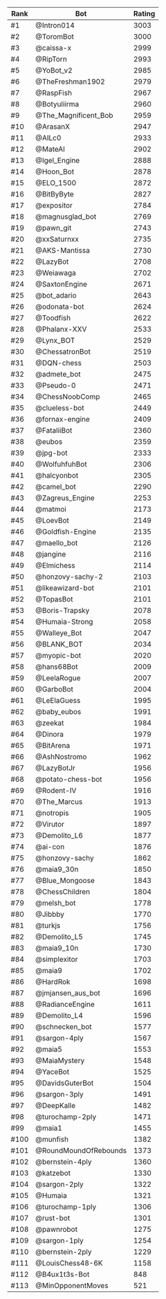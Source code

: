 Rank|Bot|Rating
---|---|---
#1|@Intron014|3003
#2|@ToromBot|3000
#3|@caissa-x|2999
#4|@RipTorn|2993
#5|@YoBot_v2|2985
#6|@TheFreshman1902|2979
#7|@RaspFish|2967
#8|@Botyuliirma|2960
#9|@The_Magnificent_Bob|2959
#10|@ArasanX|2947
#11|@AILc0|2933
#12|@MateAI|2902
#13|@Igel_Engine|2888
#14|@Hoon_Bot|2878
#15|@ELO_1500|2872
#16|@BitByByte|2827
#17|@expositor|2784
#18|@magnusglad_bot|2769
#19|@pawn_git|2743
#20|@xxSaturnxx|2735
#21|@AKS-Mantissa|2730
#22|@LazyBot|2708
#23|@Weiawaga|2702
#24|@SaxtonEngine|2671
#25|@bot_adario|2643
#26|@odonata-bot|2624
#27|@Toodfish|2622
#28|@Phalanx-XXV|2533
#29|@Lynx_BOT|2529
#30|@ChessatronBot|2519
#31|@DQN-chess|2503
#32|@admete_bot|2475
#33|@Pseudo-0|2471
#34|@ChessNoobComp|2465
#35|@clueless-bot|2449
#36|@fornax-engine|2409
#37|@FataliiBot|2360
#38|@eubos|2359
#39|@jpg-bot|2333
#40|@WolfuhfuhBot|2306
#41|@halcyonbot|2305
#42|@camel_bot|2290
#43|@Zagreus_Engine|2253
#44|@matmoi|2173
#45|@LoevBot|2149
#46|@Goldfish-Engine|2135
#47|@maello_bot|2126
#48|@jangine|2116
#49|@Elmichess|2114
#50|@honzovy-sachy-2|2103
#51|@likeawizard-bot|2101
#52|@TopasBot|2101
#53|@Boris-Trapsky|2078
#54|@Humaia-Strong|2058
#55|@Walleye_Bot|2047
#56|@BLANK_BOT|2034
#57|@myopic-bot|2020
#58|@hans68Bot|2009
#59|@LeelaRogue|2007
#60|@GarboBot|2004
#61|@LeElaGuess|1995
#62|@baby_eubos|1991
#63|@zeekat|1984
#64|@Dinora|1979
#65|@BitArena|1971
#66|@AshNostromo|1962
#67|@LazyBotJr|1956
#68|@potato-chess-bot|1956
#69|@Rodent-IV|1916
#70|@The_Marcus|1913
#71|@notropis|1905
#72|@Virutor|1897
#73|@Demolito_L6|1877
#74|@ai-con|1876
#75|@honzovy-sachy|1862
#76|@maia9_30n|1850
#77|@Blue_Mongoose|1843
#78|@ChessChildren|1804
#79|@melsh_bot|1778
#80|@Jibbby|1770
#81|@turkjs|1756
#82|@Demolito_L5|1745
#83|@maia9_10n|1730
#84|@simplexitor|1703
#85|@maia9|1702
#86|@HardRok|1698
#87|@jmjansen_aus_bot|1696
#88|@RadianceEngine|1611
#89|@Demolito_L4|1596
#90|@schnecken_bot|1577
#91|@sargon-4ply|1567
#92|@maia5|1553
#93|@MaiaMystery|1548
#94|@YaceBot|1525
#95|@DavidsGuterBot|1504
#96|@sargon-3ply|1491
#97|@DeepKalle|1482
#98|@turochamp-2ply|1471
#99|@maia1|1455
#100|@munfish|1382
#101|@RoundMoundOfRebounds|1373
#102|@bernstein-4ply|1360
#103|@katzebot|1330
#104|@sargon-2ply|1322
#105|@Humaia|1321
#106|@turochamp-1ply|1306
#107|@rust-bot|1301
#108|@pawnrobot|1275
#109|@sargon-1ply|1254
#110|@bernstein-2ply|1229
#111|@LouisChess48-6K|1158
#112|@B4ux1t3s-Bot|848
#113|@MinOpponentMoves|521
